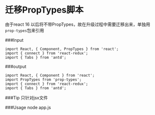 # 迁移PropTypes脚本


由于react 16 以后将不带PropTypes，故在升级过程中需要迁移出来，单独用`prop-types`包来引用

###Input
```ecmascript 6
import React, { Component, PropTypes } from 'react';
import { connect } from 'react-redux';
import { Tabs } from 'antd';
```
###output
```ecmascript 6
import React, { Component } from 'react';
import PropTypes from 'prop-types';
import { connect } from 'react-redux';
import { Tabs } from 'antd';
```
###Tip
    只针对jsx文件

###Usage
node app.js